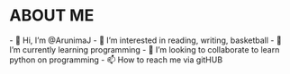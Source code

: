 <h1>ABOUT ME </h1>
- 👋 Hi, I’m @ArunimaJ
- 👀 I’m interested in reading, writing, basketball
- 🌱 I’m currently learning programming
- 💞️ I’m looking to collaborate to learn python on programming
- 📫 How to reach me via gitHUB 
